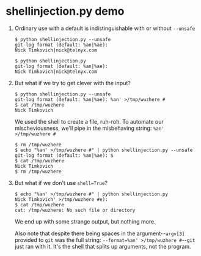# shellinjection.py demo

1. Ordinary use with a default is indistinguishable with or without `--unsafe`

    ```
    $ python shellinjection.py --unsafe
    git-log format (default: %an|%ae):
    Nick Timkovich|nick@telnyx.com

    $ python shellinjection.py
    git-log format (default: %an|%ae):
    Nick Timkovich|nick@telnyx.com
    ```

2. But what if we try to get clever with the input?

    ```
    $ python shellinjection.py --unsafe
    git-log format (default: %an|%ae): %an' >/tmp/wuzhere #
    $ cat /tmp/wuzhere
    Nick Timkovich
    ```

    We used the shell to create a file, ruh-roh. To automate our mischeviousness, we'll pipe in the misbehaving string: `%an' >/tmp/wuzhere #`

    ```
    $ rm /tmp/wuzhere
    $ echo "%an' >/tmp/wuzhere #" | python shellinjection.py --unsafe
    git-log format (default: %an|%ae): $
    $ cat /tmp/wuzhere
    Nick Timkovich
    $ rm /tmp/wuzhere
    ```

3. But what if we don't use `shell=True`?

    ```
    $ echo "%an' >/tmp/wuzhere #" | python shellinjection.py
    Nick Timkovich' >/tmp/wuzhere #e):
    $ cat /tmp/wuzhere
    cat: /tmp/wuzhere: No such file or directory
    ```

    We end up with some strange output, but nothing more.

    Also note that despite there being spaces in the argument--`argv[3]` provided to `git` was the full string: `--format=%an' >/tmp/wuzhere #`--`git` just ran with it. It's the shell that splits up arguments, not the program.
